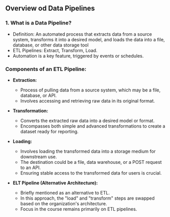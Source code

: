 ## Overview od Data Pipelines 

### 1. **What is a Data Pipeline?**
   - Definition: An automated process that extracts data from a source system, transforms it into a desired model, and loads the data into a file, database, or other data storage tool
   - ETL Pipelines: Extract, Transform, Load.
   - Automation is a key feature, triggered by events or schedules.

###  **Components of an ETL Pipeline:**
- **Extraction:**
   - Process of pulling data from a source system, which may be a file, database, or API.
   - Involves accessing and retrieving raw data in its original format.

-  **Transformation:**
   - Converts the extracted raw data into a desired model or format.
   - Encompasses both simple and advanced transformations to create a dataset ready for reporting.

-  **Loading:**
   - Involves loading the transformed data into a storage medium for downstream use.
   - The destination could be a file, data warehouse, or a POST request to an API.
   - Ensuring stable access to the transformed data for users is crucial.

-  **ELT Pipeline (Alternative Architecture):**
   - Briefly mentioned as an alternative to ETL.
   - In this approach, the "load" and "transform" steps are swapped based on the organization's architecture.
   - Focus in the course remains primarily on ETL pipelines.

